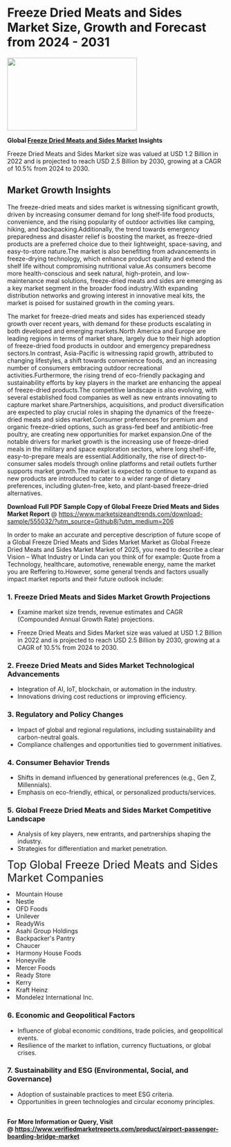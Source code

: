 <H1>Freeze Dried Meats and Sides Market Size, Growth and Forecast from 2024 - 2031</H1><img class="aligncenter size-medium wp-image-584254" src="https://thirdeyenews.in/wp-content/uploads/2024/09/Global-Market-Research-300x168.jpeg" alt="" width="300" height="168" /><p><strong>Global&nbsp;<a href="https://www.marketsizeandtrends.com/download-sample/555032/?utm_source=Github8j?utm_medium=206">Freeze Dried Meats and Sides Market</a> Insights</strong></p><p>Freeze Dried Meats and Sides Market size was valued at USD 1.2 Billion in 2022 and is projected to reach USD 2.5 Billion by 2030, growing at a CAGR of 10.5% from 2024 to 2030.</p><p><h2>Market Growth Insights</h2> <p>The freeze-dried meats and sides market is witnessing significant growth, driven by increasing consumer demand for long shelf-life food products, convenience, and the rising popularity of outdoor activities like camping, hiking, and backpacking.Additionally, the trend towards emergency preparedness and disaster relief is boosting the market, as freeze-dried products are a preferred choice due to their lightweight, space-saving, and easy-to-store nature.The market is also benefiting from advancements in freeze-drying technology, which enhance product quality and extend the shelf life without compromising nutritional value.As consumers become more health-conscious and seek natural, high-protein, and low-maintenance meal solutions, freeze-dried meats and sides are emerging as a key market segment in the broader food industry.With expanding distribution networks and growing interest in innovative meal kits, the market is poised for sustained growth in the coming years.</p> <p>The market for freeze-dried meats and sides has experienced steady growth over recent years, with demand for these products escalating in both developed and emerging markets.North America and Europe are leading regions in terms of market share, largely due to their high adoption of freeze-dried food products in outdoor and emergency preparedness sectors.In contrast, Asia-Pacific is witnessing rapid growth, attributed to changing lifestyles, a shift towards convenience foods, and an increasing number of consumers embracing outdoor recreational activities.Furthermore, the rising trend of eco-friendly packaging and sustainability efforts by key players in the market are enhancing the appeal of freeze-dried products.The competitive landscape is also evolving, with several established food companies as well as new entrants innovating to capture market share.Partnerships, acquisitions, and product diversification are expected to play crucial roles in shaping the dynamics of the freeze-dried meats and sides market.Consumer preferences for premium and organic freeze-dried options, such as grass-fed beef and antibiotic-free poultry, are creating new opportunities for market expansion.One of the notable drivers for market growth is the increasing use of freeze-dried meals in the military and space exploration sectors, where long shelf-life, easy-to-prepare meals are essential.Additionally, the rise of direct-to-consumer sales models through online platforms and retail outlets further supports market growth.The market is expected to continue to expand as new products are introduced to cater to a wider range of dietary preferences, including gluten-free, keto, and plant-based freeze-dried alternatives.<p><span class=""><strong>Download Full PDF Sample Copy of Global Freeze Dried Meats and Sides Market Report</strong> @ <a href="https://www.marketsizeandtrends.com/download-sample/555032/?utm_source=Github8j?utm_medium=206" target="_blank">https://www.marketsizeandtrends.com/download-sample/555032/?utm_source=Github8j?utm_medium=206</a></span></p><p>In order to make an accurate and perceptive description of future scope of a Global&nbsp;Freeze Dried Meats and Sides Market Market as Global&nbsp;Freeze Dried Meats and Sides Market Market of 2025, you need to describe a clear Vision &ndash; What Industry or Linda can you think of for example: Quote from a Technology, healthcare, automotive, renewable energy, name the market you are Reffering to.However, some general trends and factors usually impact market reports and their future outlook include:</p><h3>1.&nbsp;<strong>Freeze Dried Meats and Sides Market Growth Projections</strong></h3><ul><li>Examine market size trends, revenue estimates and CAGR (Compounded Annual Growth Rate) projections.</li><li><p>Freeze Dried Meats and Sides Market size was valued at USD 1.2 Billion in 2022 and is projected to reach USD 2.5 Billion by 2030, growing at a CAGR of 10.5% from 2024 to 2030.</p></li></ul><h3>2.&nbsp;<strong>Freeze Dried Meats and Sides Market Technological Advancements</strong></h3><ul><li>Integration of AI, IoT, blockchain, or automation in the industry.</li><li>Innovations driving cost reductions or improving efficiency.</li></ul><h3>3.&nbsp;<strong>Regulatory and Policy Changes</strong></h3><ul><li>Impact of global and regional regulations, including sustainability and carbon-neutral goals.</li><li>Compliance challenges and opportunities tied to government initiatives.</li></ul><h3>4.&nbsp;<strong>Consumer Behavior Trends</strong></h3><ul><li>Shifts in demand influenced by generational preferences (e.g., Gen Z, Millennials).</li><li>Emphasis on eco-friendly, ethical, or personalized products/services.</li></ul><h3>5.&nbsp;<strong>Global Freeze Dried Meats and Sides Market Competitive Landscape</strong></h3><ul><li>Analysis of key players, new entrants, and partnerships shaping the industry.</li><li>Strategies for differentiation and market penetration.</li></ul><p data-pm-slice="1 1 []"><span style="color: inherit; font-family: inherit; font-size: 25px;">Top Global Freeze Dried Meats and Sides Market Companies</span></p><div class="" data-test-id=""><p><li>Mountain House</li><li> Nestle</li><li> OFD Foods</li><li> Unilever</li><li> ReadyWis</li><li> Asahi Group Holdings</li><li> Backpacker's Pantry</li><li> Chaucer</li><li> Harmony House Foods</li><li> Honeyville</li><li> Mercer Foods</li><li> Ready Store</li><li> Kerry</li><li> Kraft Heinz</li><li> Mondelez International Inc.</li></p></div><h3>6.&nbsp;<strong>Economic and Geopolitical Factors</strong></h3><ul><li>Influence of global economic conditions, trade policies, and geopolitical events.</li><li>Resilience of the market to inflation, currency fluctuations, or global crises.</li></ul><h3>7.&nbsp;<strong>Sustainability and ESG (Environmental, Social, and Governance)</strong></h3><ul><li>Adoption of sustainable practices to meet ESG criteria.</li><li>Opportunities in green technologies and circular economy principles.</li></ul><h2><strong style="font-size: 14px;">For More Information or Query, Visit @&nbsp;</strong><a style="background-color: #ffffff; font-size: 14px;" href="https://www.marketsizeandtrends.com/report/freeze-dried-meats-and-sides-market/" target="_blank">https://www.verifiedmarketreports.com/product/airport-passenger-boarding-bridge-market</a></h2>